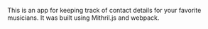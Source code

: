 This is an app for keeping track of contact details for your favorite musicians. It was built using Mithril.js and webpack.
